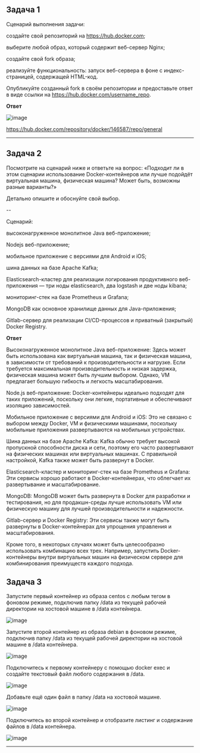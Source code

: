 Задача 1
---
Сценарий выполнения задачи:

создайте свой репозиторий на https://hub.docker.com;

выберите любой образ, который содержит веб-сервер Nginx;

создайте свой fork образа;

реализуйте функциональность: запуск веб-сервера в фоне с индекс-страницей, содержащей HTML-код.

Опубликуйте созданный fork в своём репозитории и предоставьте ответ в виде ссылки на https://hub.docker.com/username_repo.

**Ответ**

![image](https://github.com/AlexanderSchelokov/devops-netology/assets/121572590/00494c3e-1bcc-4bc9-bd3d-6869a5f0f935)

https://hub.docker.com/repository/docker/146587/repo/general

***

Задача 2
---

Посмотрите на сценарий ниже и ответьте на вопрос: «Подходит ли в этом сценарии использование Docker-контейнеров или лучше подойдёт виртуальная машина, физическая машина? Может быть, возможны разные варианты?»

Детально опишите и обоснуйте свой выбор.

--

Сценарий:

высоконагруженное монолитное Java веб-приложение;

Nodejs веб-приложение;

мобильное приложение c версиями для Android и iOS;

шина данных на базе Apache Kafka;

Elasticsearch-кластер для реализации логирования продуктивного веб-приложения — три ноды elasticsearch, два logstash и две ноды kibana;

мониторинг-стек на базе Prometheus и Grafana;

MongoDB как основное хранилище данных для Java-приложения;

Gitlab-сервер для реализации CI/CD-процессов и приватный (закрытый) Docker Registry.

**Ответ**

Высоконагруженное монолитное Java веб-приложение: Здесь может быть использована как виртуальная машина, так и физическая машина, в зависимости от требований к производительности и нагрузке. Если требуется максимальная производительность и низкая задержка, физическая машина может быть лучшим выбором. Однако, VM предлагает большую гибкость и легкость масштабирования.

Node.js веб-приложение: Docker-контейнеры идеально подходят для таких приложений, поскольку они легкие, портативные и обеспечивают изоляцию зависимостей.

Мобильное приложение c версиями для Android и iOS: Это не связано с выбором между Docker, VM и физическими машинами, поскольку мобильные приложения развертываются на мобильных устройствах.

Шина данных на базе Apache Kafka: Kafka обычно требует высокой пропускной способности диска и сети, поэтому его часто развертывают на физических машинах или виртуальных машинах. С правильной настройкой, Kafka также может быть развернут в Docker.

Elasticsearch-кластер и мониторинг-стек на базе Prometheus и Grafana: Эти сервисы хорошо работают в Docker-контейнерах, что облегчает их развертывание и масштабирование.

MongoDB: MongoDB может быть развернута в Docker для разработки и тестирования, но для продакшн-среды лучше использовать VM или физическую машину для лучшей производительности и надежности.

Gitlab-сервер и Docker Registry: Эти сервисы также могут быть развернуты в Docker-контейнерах для упрощения управления и масштабирования.

Кроме того, в некоторых случаях может быть целесообразно использовать комбинацию всех трех. Например,  запустить Docker-контейнеры внутри виртуальных машин на физическом сервере для комбинирования преимуществ каждого подхода.


Задача 3
---

Запустите первый контейнер из образа centos c любым тегом в фоновом режиме, подключив папку /data из текущей рабочей директории на хостовой машине в /data контейнера.

![image](https://github.com/AlexanderSchelokov/devops-netology/assets/121572590/9a50fcd7-faa7-40c1-a49e-b8ae18c9b242)

Запустите второй контейнер из образа debian в фоновом режиме, подключив папку /data из текущей рабочей директории на хостовой машине в /data контейнера.

![image](https://github.com/AlexanderSchelokov/devops-netology/assets/121572590/1f9189cf-1023-4e3d-80e3-8215b11fbd17)


Подключитесь к первому контейнеру с помощью docker exec и создайте текстовый файл любого содержания в /data.

![image](https://github.com/AlexanderSchelokov/devops-netology/assets/121572590/5e5c939f-8244-4f94-8958-035b27f0d901)


Добавьте ещё один файл в папку /data на хостовой машине.

![image](https://github.com/AlexanderSchelokov/devops-netology/assets/121572590/46ae09e6-cba1-4fe8-8af7-7f9dd01fb733)


Подключитесь во второй контейнер и отобразите листинг и содержание файлов в /data контейнера.

![image](https://github.com/AlexanderSchelokov/devops-netology/assets/121572590/43f352ad-b1ee-4c53-9a99-30658a2ec3c0)

***

